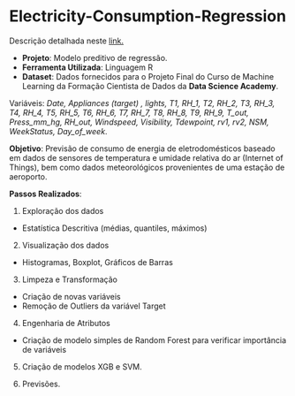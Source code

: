 # Electricity-Consumption-Regression

Descrição detalhada neste [link.](https://bit.ly/31iofz9)

- **Projeto**: Modelo preditivo de regressão.
- **Ferramenta Utilizada**: Linguagem R
- **Dataset**: Dados fornecidos para o Projeto Final do Curso de Machine Learning da Formação Cientista de Dados da **Data Science Academy**. 

Variáveis: *Date, Appliances (target) , lights, T1, RH_1, T2, RH_2, T3, RH_3, T4, RH_4, T5, RH_5, T6, RH_6, T7, RH_7, T8, RH_8, T9, RH_9, T_out, Press_mm_hg, RH_out, Windspeed, Visibility, Tdewpoint, rv1, rv2, NSM, WeekStatus, Day_of_week*.


**Objetivo**:
Previsão de consumo de energia de eletrodomésticos baseado em dados de sensores de temperatura e umidade relativa do ar (Internet of Things), bem como dados meteorológicos provenientes de uma estação de aeroporto.

**Passos Realizados**:
1. Exploração dos dados
  - Estatística Descritiva (médias, quantiles, máximos)
  
2. Visualização dos dados
  - Histogramas, Boxplot, Gráficos de Barras

3. Limpeza e Transformação
  - Criação de novas variáveis
  - Remoção de Outliers da variável Target
  
4. Engenharia de Atributos
  - Criação de modelo simples de Random Forest para verificar importância de variáveis
  
5. Criação de modelos XGB e SVM.

6. Previsões.

